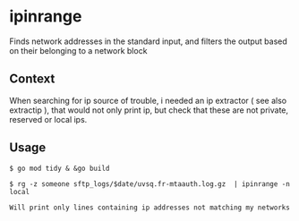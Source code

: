 # ipinrange

Finds network addresses in the standard input, and filters the output based on their belonging to a network block

## Context

When searching for ip source of trouble, i needed an ip extractor ( see also extractip ), that would not only print ip, but check that these are not private, reserved or local ips.

## Usage

```shell
$ go mod tidy & &go build

$ rg -z someone sftp_logs/$date/uvsq.fr-mtaauth.log.gz  | ipinrange -n local 

Will print only lines containing ip addresses not matching my networks      
                     
```
